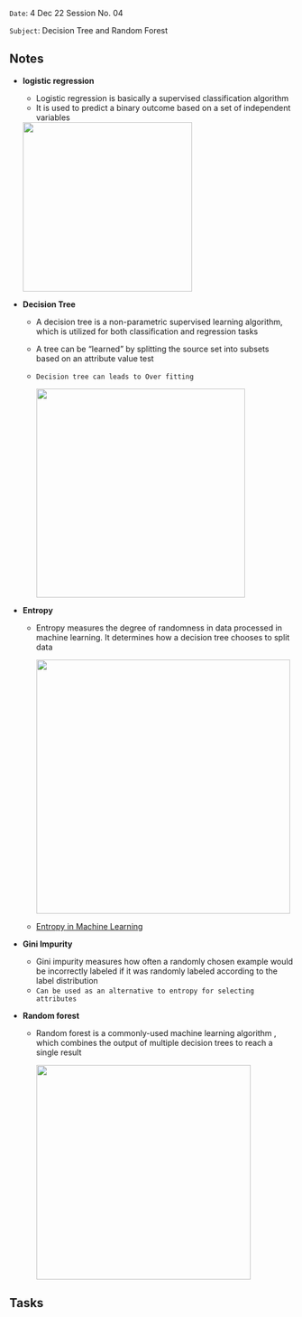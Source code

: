 `Date`: 4 Dec 22 Session No. 04

`Subject`: Decision Tree and Random Forest

## Notes
- **logistic regression**
  - Logistic regression is basically a supervised classification algorithm
  - It is used to predict a binary outcome based on a set of independent variables
  
   <img src="https://miro.medium.com/max/2312/1*iKo3KI4kqkZ47W7pmmH4cw.png" width="300">
   
- **Decision Tree**
  - A decision tree is a non-parametric supervised learning algorithm, which is utilized for both classification and regression tasks
  - A tree can be “learned” by splitting the source set into subsets based on an attribute value test
  - `Decision tree can leads to Over fitting`
  
     <img src="https://static.javatpoint.com/tutorial/machine-learning/images/decision-tree-classification-algorithm.png" width="370">
     
- **Entropy**
  - Entropy measures the degree of randomness in data processed in machine learning. It determines how a decision tree chooses to split data
  
      <img src="https://static.javatpoint.com/tutorial/machine-learning/images/entropy-in-machine-learning3.png" width="450">

  - [Entropy in Machine Learning](https://www.javatpoint.com/entropy-in-machine-learning#:~:text=Entropy%20is%20defined%20as%20the%20randomness%20or%20measuring,measures%20the%20unpredictability%20or%20impurity%20in%20the%20system.)    
  
- **Gini Impurity**
  - Gini impurity measures how often a randomly chosen example would be incorrectly labeled if it was randomly labeled according to the label distribution
  - `Can be used as an alternative to entropy for selecting attributes`
  
- **Random forest**
  - Random forest is a commonly-used machine learning algorithm , which combines the output of multiple decision trees to reach a single result 
  
     <img src="https://res.cloudinary.com/springboard-images/image/upload/q_auto,f_auto,fl_lossy/wordpress-india/2020/07/Screenshot-2020-07-03-at-5.14.59-PM.png" width="380">
     
## Tasks


  
      


  
  
  
  
